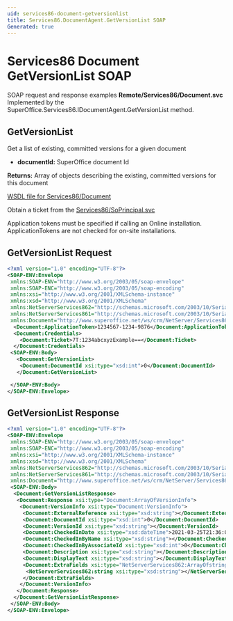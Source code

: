 ```yaml
---
uid: services86-document-getversionlist
title: Services86.DocumentAgent.GetVersionList SOAP
Generated: true
---
```


# Services86 Document GetVersionList SOAP

SOAP request and response examples **Remote/Services86/Document.svc**
Implemented by the <see cref="M:SuperOffice.Services86.IDocumentAgent.GetVersionList">SuperOffice.Services86.IDocumentAgent.GetVersionList</see> method.

## GetVersionList

Get a list of existing, committed  versions for a given document

* **documentId:** SuperOffice document Id

**Returns:** Array of objects describing the existing, committed versions for this document


[WSDL file for Services86/Document](../Services86-Document.md)

Obtain a ticket from the [Services86/SoPrincipal.svc](../SoPrincipal/SoPrincipal.md)

Application tokens must be specified if calling an Online installation. ApplicationTokens are not checked for on-site installations.

## GetVersionList Request

```xml
<?xml version="1.0" encoding="UTF-8"?>
<SOAP-ENV:Envelope
 xmlns:SOAP-ENV="http://www.w3.org/2003/05/soap-envelope"
 xmlns:SOAP-ENC="http://www.w3.org/2003/05/soap-encoding"
 xmlns:xsi="http://www.w3.org/2001/XMLSchema-instance"
 xmlns:xsd="http://www.w3.org/2001/XMLSchema"
 xmlns:NetServerServices862="http://schemas.microsoft.com/2003/10/Serialization/Arrays"
 xmlns:NetServerServices861="http://schemas.microsoft.com/2003/10/Serialization/"
 xmlns:Document="http://www.superoffice.net/ws/crm/NetServer/Services86">
  <Document:ApplicationToken>1234567-1234-9876</Document:ApplicationToken>
  <Document:Credentials>
    <Document:Ticket>7T:1234abcxyzExample==</Document:Ticket>
  </Document:Credentials>
 <SOAP-ENV:Body>
   <Document:GetVersionList>
    <Document:DocumentId xsi:type="xsd:int">0</Document:DocumentId>
   </Document:GetVersionList>

 </SOAP-ENV:Body>
</SOAP-ENV:Envelope>

```


## GetVersionList Response

```xml
<?xml version="1.0" encoding="UTF-8"?>
<SOAP-ENV:Envelope
 xmlns:SOAP-ENV="http://www.w3.org/2003/05/soap-envelope"
 xmlns:SOAP-ENC="http://www.w3.org/2003/05/soap-encoding"
 xmlns:xsi="http://www.w3.org/2001/XMLSchema-instance"
 xmlns:xsd="http://www.w3.org/2001/XMLSchema"
 xmlns:NetServerServices862="http://schemas.microsoft.com/2003/10/Serialization/Arrays"
 xmlns:NetServerServices861="http://schemas.microsoft.com/2003/10/Serialization/"
 xmlns:Document="http://www.superoffice.net/ws/crm/NetServer/Services86">
 <SOAP-ENV:Body>
  <Document:GetVersionListResponse>
   <Document:Response xsi:type="Document:ArrayOfVersionInfo">
    <Document:VersionInfo xsi:type="Document:VersionInfo">
     <Document:ExternalReference xsi:type="xsd:string"></Document:ExternalReference>
     <Document:DocumentId xsi:type="xsd:int">0</Document:DocumentId>
     <Document:VersionId xsi:type="xsd:string"></Document:VersionId>
     <Document:CheckedInDate xsi:type="xsd:dateTime">2021-03-25T21:36:07Z</Document:CheckedInDate>
     <Document:CheckedInByName xsi:type="xsd:string"></Document:CheckedInByName>
     <Document:CheckedInByAssociateId xsi:type="xsd:int">0</Document:CheckedInByAssociateId>
     <Document:Description xsi:type="xsd:string"></Document:Description>
     <Document:DisplayText xsi:type="xsd:string"></Document:DisplayText>
     <Document:ExtraFields xsi:type="NetServerServices862:ArrayOfstring">
      <NetServerServices862:string xsi:type="xsd:string"></NetServerServices862:string>
     </Document:ExtraFields>
    </Document:VersionInfo>
   </Document:Response>
  </Document:GetVersionListResponse>
 </SOAP-ENV:Body>
</SOAP-ENV:Envelope>

```

